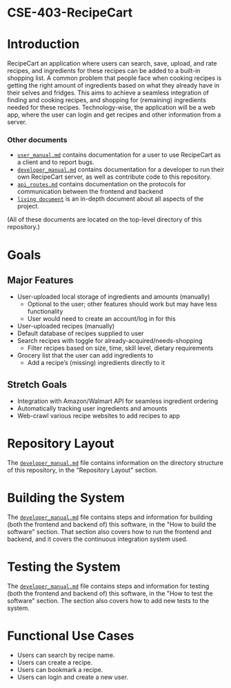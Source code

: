 # CSE-403-RecipeCart

# Introduction
RecipeCart an application where users can search, save, upload, and rate recipes, and ingredients for these recipes can be added to a built-in shopping list. A common problem that people face when cooking recipes is getting the right amount of ingredients based on what they already have in their selves and fridges. This aims to achieve a seamless integration of finding and cooking recipes, and shopping for (remaining) ingredients needed for these recipes. Technology-wise, the application will be a web app, where the user can login and get recipes and other information from a server.

### Other documents
- [`user_manual.md`](https://github.com/jteng2/CSE-403-RecipeCart/blob/main/user_manual.md) contains documentation for a user to use RecipeCart as a client and to report bugs.
- [`developer_manual.md`](https://github.com/jteng2/CSE-403-RecipeCart/blob/main/developer_manual.md) contains documentation for a developer to run their own RecipeCart server, as well as contribute code to this repository.
- [`api_routes.md`](https://github.com/jteng2/CSE-403-RecipeCart/blob/main/api_routes.md) contains documentation on the protocols for communication between the frontend and backend
- [`living document`](https://docs.google.com/document/d/e/2PACX-1vRe5bQJEMBAKRMNmrCXKuBe0CadF6ZS7QtM3aIoFExhSKj5kbj3A7bX-mArycqu1TfkpEi0GgFuv4cI/pub) is an in-depth document about all aspects of the project.

(All of these documents are located on the top-level directory of this repository.)
# Goals
## Major Features
- User-uploaded local storage of ingredients and amounts (manually)
  - Optional to the user; other features should work but may have less functionality
  - User would need to create an account/log in for this
- User-uploaded recipes (manually)
- Default database of recipes supplied to user
- Search recipes with toggle for already-acquired/needs-shopping
  - Filter recipes based on size, time, skill level, dietary requirements
- Grocery list that the user can add ingredients to
  - Add a recipe’s (missing) ingredients directly to it

## Stretch Goals
- Integration with Amazon/Walmart API for seamless ingredient ordering
- Automatically tracking user ingredients and amounts
- Web-crawl various recipe websites to add recipes to app

# Repository Layout
The [`developer_manual.md`](https://github.com/jteng2/CSE-403-RecipeCart/blob/main/developer_manual.md) file contains information on the directory structure of this repository, in the "Repository Layout" section.

# Building the System
The [`developer_manual.md`](https://github.com/jteng2/CSE-403-RecipeCart/blob/main/developer_manual.md) file contains steps and information for building (both the frontend and backend of) this software, in the "How to build the software" section. That section also covers how to run the frontend and backend, and it covers the continuous integration system used.

# Testing the System
The [`developer_manual.md`](https://github.com/jteng2/CSE-403-RecipeCart/blob/main/developer_manual.md) file contains steps and information for testing (both the frontend and backend of) this software, in the "How to test the software" section. The section also covers how to add new tests to the system.

# Functional Use Cases
- Users can search by recipe name.
- Users can create a recipe.
- Users can bookmark a recipe.
- Users can login and create a new user.

